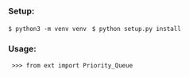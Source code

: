 ### Setup:
```$ python3 -m venv venv ```
```$ python setup.py install```

### Usage:
``` >>> from ext import Priority_Queue```

